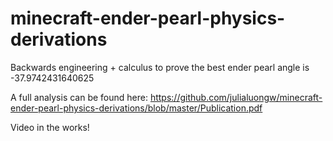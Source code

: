 # minecraft-ender-pearl-physics-derivations

Backwards engineering + calculus to prove the best ender pearl angle is -37.9742431640625

A full analysis can be found here: https://github.com/julialuongw/minecraft-ender-pearl-physics-derivations/blob/master/Publication.pdf

Video in the works!
